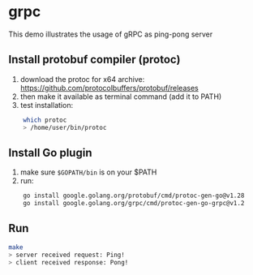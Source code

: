 # grpc

This demo illustrates the usage of gRPC as ping-pong server

## Install protobuf compiler (protoc)

1. download the protoc for x64 archive: https://github.com/protocolbuffers/protobuf/releases 
1. then make it available as terminal command (add it to PATH)
1. test installation:
```bash
    which protoc
    > /home/user/bin/protoc
```

## Install Go plugin

1. make sure `$GOPATH/bin` is on your $PATH
1. run:
```bash
    go install google.golang.org/protobuf/cmd/protoc-gen-go@v1.28
    go install google.golang.org/grpc/cmd/protoc-gen-go-grpc@v1.2
```

## Run

```bash
make
> server received request: Ping!
> client received response: Pong!
```